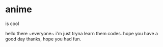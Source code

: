 # anime
is cool

hello there ~everyone~
i'm just tryna learn them codes.
hope you have a good day
thanks, hope you had fun.
